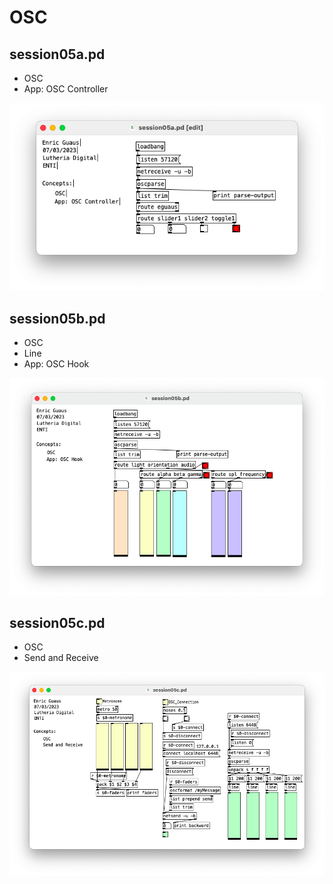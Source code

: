 # OSC

## session05a.pd 

* OSC
* App: OSC Controller

![session05a.png](./session05a.png)

## session05b.pd 

* OSC
* Line
* App: OSC Hook

![session05b.png](./session05b.png)

## session05c.pd 

* OSC
* Send and Receive

![session05c.png](./session05c.png)
